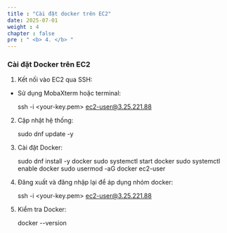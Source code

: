 ```yaml
---
title : "Cài đặt docker trên EC2"
date: 2025-07-01
weight : 4
chapter : false
pre : " <b> 4. </b> "
---
```

### Cài đặt Docker trên EC2
1. Kết nối vào EC2 qua SSH:

- Sử dụng MobaXterm hoặc terminal:

    ssh -i <your-key.pem> ec2-user@3.25.221.88

2. Cập nhật hệ thống:

    sudo dnf update -y
    
3. Cài đặt Docker:

    sudo dnf install -y docker
    sudo systemctl start docker
    sudo systemctl enable docker
    sudo usermod -aG docker ec2-user

4. Đăng xuất và đăng nhập lại để áp dụng nhóm docker:

    ssh -i <your-key.pem> ec2-user@3.25.221.88

5. Kiểm tra Docker:

    docker --version